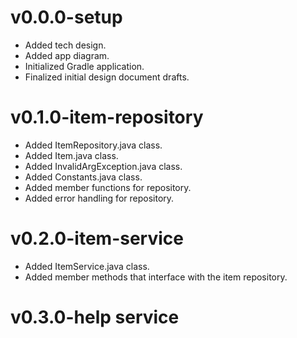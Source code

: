 # v0.0.0-setup
- Added tech design.
- Added app diagram.
- Initialized Gradle application.
- Finalized initial design document drafts.

# v0.1.0-item-repository
- Added ItemRepository.java class.
- Added Item.java class.
- Added InvalidArgException.java class.
- Added Constants.java class.
- Added member functions for repository.
- Added error handling for repository.

# v0.2.0-item-service
- Added ItemService.java class.
- Added member methods that interface with the item repository.

# v0.3.0-help service